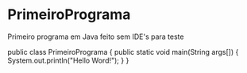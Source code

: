 # PrimeiroPrograma
Primeiro programa em Java feito sem IDE's para teste

public class PrimeiroPrograma {
	public static void main(String args[]) {
		System.out.println("Hello Word!");
	}
}
